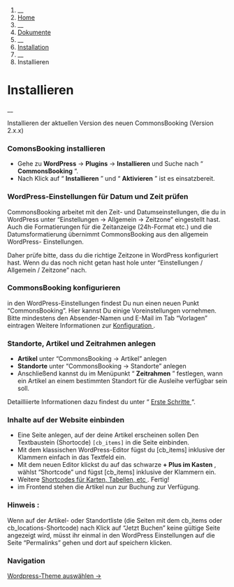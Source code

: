   1. __
  2. [ Home  ](https://commonsbooking.org/)
  3. __
  4. [ Dokumente  ](https://commonsbooking.org/dokumentation/)
  5. __
  6. [ Installation  ](https://commonsbooking.org/docs/installation/)
  7. __
  8. Installieren 

#  Installieren

__

Installieren der aktuellen Version des neuen CommonsBooking (Version 2.x.x)

###  ComonsBooking installieren

  * Gehe zu **WordPress** -> **Plugins** -> **Installieren** und Suche nach “ **CommonsBooking** “. 
  * Nach Klick auf “ **Installieren** ” und “ **Aktivieren** ” ist es einsatzbereit. 

###  WordPress-Einstellungen für Datum und Zeit prüfen

CommonsBooking arbeitet mit den Zeit- und Datumseinstellungen, die du in
WordPress unter “Einstellungen -> Allgemein -> Zeitzone” eingestellt hast.
Auch die Formatierungen für die Zeitanzeige (24h-Format etc.) und die
Datumsformatierung übernimmt CommonsBooking aus den allgemein WordPress-
Einstellungen.

Daher prüfe bitte, dass du die richtige Zeitzone in WordPress konfiguriert
hast. Wenn du das noch nicht getan hast hole unter “Einstellungen / Allgemein
/ Zeitzone” nach.

###  CommonsBooking konfigurieren

in den WordPress-Einstellungen findest Du nun einen neuen Punkt
“CommonsBooking”. Hier kannst Du einige Voreinstellungen vornehmen.  Bitte
mindestens den Absender-Namen und E-Mail im Tab “Vorlagen” eintragen  Weitere
Informationen zur [ Konfiguration
](https://commonsbooking.org/docs/einstellungen-2/) .

###  Standorte, Artikel und Zeitrahmen anlegen

  * **Artikel** unter “CommonsBooking -> Artikel” anlegen 
  * **Standorte** unter “CommonsBooking -> Standorte” anlegen 
  * Anschließend kannst du im Menüpunkt “ **Zeitrahmen** ” festlegen, wann ein Artikel an einem bestimmten Standort für die Ausleihe verfügbar sein soll. 

Detailliierte Informationen dazu findest du unter “ [ Erste Schritte
](https://commonsbooking.org/docs/erste-schritte/) “.

###  Inhalte auf der Website einbinden

  * Eine Seite anlegen, auf der deine Artikel erscheinen sollen Den Textbaustein (Shortocde) ` [cb_items] ` in die Seite einbinden. 
  * Mit dem klassischen WordPress-Editor fügst du [cb_items] inklusive der Klammern einfach in das Textfeld ein. 
  * Mit dem neuen Editor klickst du auf das schwarze **\+ Plus im Kasten** , wählst “Shortcode” und fügst [cb_items] inklusive der Klammern ein. 
  * Weitere [ Shortcodes für Karten, Tabellen, etc ](https://commonsbooking.org/docs/einstellungen/shortcodes/) . Fertig! 
  * im Frontend stehen die Artikel nun zur Buchung zur Verfügung. 

###  **Hinweis** :

Wenn auf der Artikel- oder Standortliste (die Seiten mit dem cb_items oder
cb_locations-Shortcode) nach Klick auf “Jetzt Buchen” keine gültige Seite
angezeigt wird, müsst ihr einmal in den WordPress Einstellungen auf die Seite
“Permalinks” gehen und dort auf speichern klicken.

###  Navigation

[ Wordpress-Theme auswählen →
](https://commonsbooking.org/docs/installation/theme/)

